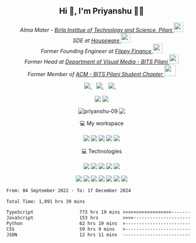 
<h2 align='center'> Hi 👋, I'm Priyanshu 👨‍💻</h2>


<p align='center'><em>Alma Mater - <a href="https://www.bits-pilani.ac.in/">Birla Institue of Technology and Science, Pilani </a><img src="https://media.giphy.com/media/fYSnHlufseco8Fh93Z/giphy.gif" width="25"></br>SDE at <a href="https://houseware.io/">Houseware </a><img src="https://media.giphy.com/media/WUlplcMpOCEmTGBtBW/giphy.gif" width="25"></br>Former Founding Engineer at <a href="https://www.flippyfinance.com/">Flippy Finance </a><img src="https://media.giphy.com/media/WUlplcMpOCEmTGBtBW/giphy.gif" width="25"></br>Former Head at <a href="https://www.bits-dvm.org">Department of Visual Media - BITS Pilani </a><img src="https://media.giphy.com/media/WUlplcMpOCEmTGBtBW/giphy.gif" width="25"> </br> Former Member of <a href="http://bitsacm.acm.org/index.html">  ACM - BITS Pilani Student Chapter </a><img src="https://media.giphy.com/media/ZVik7pBtu9dNS/giphy.gif" width="30"> 
</em></p>


<!--
**priyanshu-09/priyanshu-09** is a ✨ _special_ ✨ repository because its `README.md` (this file) appears on your GitHub profile.### Hi there 👋

Sirius GIF 
<img align='right' src="https://media.giphy.com/media/3ErmSXChvkv5u/giphy.gif" width="300">

Github Link
<a href="https://github.com/priyanshu-09">
  <img src="https://img.shields.io/badge/GitHub-100000?style=for-the-badge&logo=github&logoColor=white" />
</a>&nbsp;&nbsp;

Here are some ideas to get you started:

- 🔭 I’m currently working on ...
- 🌱 I’m currently learning ...
- 👯 I’m looking to collaborate on ...
- 🤔 I’m looking for help with ...
- 💬 Ask me about ...
- 📫 How to reach me: ...
- 😄 Pronouns: ...
- ⚡ Fun fact: ...
-->

<p align='center'>
  <a href="mailto:f20190558@pilani.bits-pilani.ac.in">
    <img src="https://img.shields.io/badge/Gmail-D14836?style=for-the-badge&logo=gmail&logoColor=white" />
  </a>&nbsp;&nbsp;
   <a href="https://www.linkedin.com/in/priyanshu-3109/">
    <img src="https://img.shields.io/badge/linkedin-%230077B5.svg?&style=for-the-badge&logo=linkedin&logoColor=white" />
  </a>&nbsp;&nbsp;
  <a href="https://instagram.com/damn_sirius">
    <img src="https://img.shields.io/badge/instagram-%23E4405F.svg?&style=for-the-badge&logo=instagram&logoColor=white" />        
  </a>&nbsp;&nbsp;
   
</p>

<p align="center">
  <img align="center" src="https://img.shields.io/github/followers/priyanshu-09?style=social" />  
  <img align="center" src="https://visitor-badge.laobi.icu/badge?page_id=priyanshu-09.visitor-badge" />
</p>

<p align='center'><img align='center' src="https://github-readme-stats.vercel.app/api?username=priyanshu-09&show_icons=true&theme=gotham&count_private=true" alt="priyanshu-09" />
 <img align="center" src="https://github-readme-streak-stats.herokuapp.com/?user=priyanshu-09&theme=dark" /> 
</p>

<p align='center'>
  💻 My workspace<br/><br/>
  <img src="https://img.shields.io/badge/mac%20os-000000?style=for-the-badge&logo=macos&logoColor=F0F0F0" />
  <img src='https://img.shields.io/badge/Visual_Studio_Code-0078D4?style=for-the-badge&logo=visual%20studio%20code&logoColor=white' />
  <img src="https://img.shields.io/badge/M1%20Pro%20-%230071C5.svg?&style=for-the-badge&logo=apple&logoColor=white" />
  <img src="https://img.shields.io/badge/RAM-16GB-%230071C5.svg?&style=for-the-badge&logoColor=white" />
  <img src="https://img.shields.io/badge/iOS-000000?style=for-the-badge&logo=ios&logoColor=white" />
</p>

<p align='center'>
  💻 Technologies<br/><br/>
  <img src='https://img.shields.io/badge/Python-14354C?style=for-the-badge&logo=python&logoColor=white' />
  <img src='https://img.shields.io/badge/JavaScript-F7DF1E?style=for-the-badge&logo=javascript&logoColor=black' />
  <img src="https://img.shields.io/badge/typescript-%23007ACC.svg?style=for-the-badge&logo=typescript&logoColor=white" />
  <img src='https://img.shields.io/badge/HTML5-E34F26?style=for-the-badge&logo=html5&logoColor=white' />
  <img src='https://img.shields.io/badge/CSS3-1572B6?style=for-the-badge&logo=css3&logoColor=white' />
</p>
<p align='center'>
  <img src='https://img.shields.io/badge/React-20232A?style=for-the-badge&logo=react&logoColor=61DAFB' />
  <img src='https://img.shields.io/badge/RASPBERRY%20PI-C51A4A.svg?&style=for-the-badge&logo=raspberry%20pi&logoColor=white' />
  <img src='https://img.shields.io/badge/Node.js-43853D?style=for-the-badge&logo=node.js&logoColor=white' />
  <img src='https://img.shields.io/badge/Express.js-000000?style=for-the-badge&logo=express&logoColor=white' />
  <img src='https://img.shields.io/badge/React Native-20232A?style=for-the-badge&logo=react&logoColor=61DAFB' />
   <img src='https://img.shields.io/badge/Next-black?style=for-the-badge&logo=next.js&logoColor=white' />
  <img src='https://img.shields.io/badge/Sass-CC6699?style=for-the-badge&logo=sass&logoColor=white' />
  
</p>

<!--
<p align="center">
  <img align="center" src="https://github-readme-stats.vercel.app/api/wakatime?username=priyanshu-09&layout=compact&theme=dark" />  
</p> -->
<!--START_SECTION:waka-->

```txt
From: 04 September 2022 - To: 17 December 2024

Total Time: 1,091 hrs 39 mins

TypeScript                 773 hrs 19 mins >>>>>>>>>>>>>>>>>>-------   70.84 %
JavaScript                 153 hrs         >>>>---------------------   14.02 %
Python                     62 hrs 19 mins  >------------------------   05.71 %
CSS                        59 hrs 9 mins   >------------------------   05.42 %
JSON                       12 hrs 11 mins  -------------------------   01.12 %
```

<!--END_SECTION:waka-->
